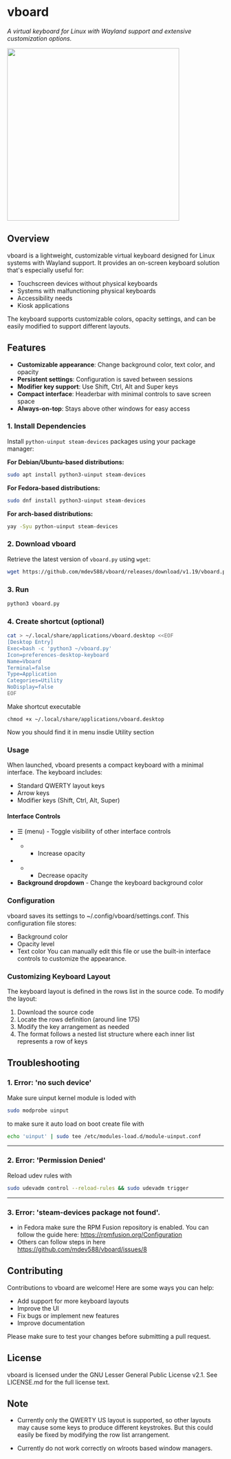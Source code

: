 # vboard
*A virtual keyboard for Linux with Wayland support and extensive customization options.*


<img src="https://github.com/user-attachments/assets/66e9a879-c677-429f-bd11-503d10e63c2b" width="400">

## Overview
vboard is a lightweight, customizable virtual keyboard designed for Linux systems with Wayland support. It provides an on-screen keyboard solution that's especially useful for:

- Touchscreen devices without physical keyboards
- Systems with malfunctioning physical keyboards
- Accessibility needs
- Kiosk applications

The keyboard supports customizable colors, opacity settings, and can be easily modified to support different layouts.

## Features
- **Customizable appearance**: Change background color, text color, and opacity
- **Persistent settings**: Configuration is saved between sessions
- **Modifier key support**: Use Shift, Ctrl, Alt and Super keys
- **Compact interface**: Headerbar with minimal controls to save screen space
- **Always-on-top**: Stays above other windows for easy access

### **1. Install Dependencies**  
Install  `python-uinput steam-devices` packages using your package manager:  

**For Debian/Ubuntu-based distributions:**  
```bash
sudo apt install python3-uinput steam-devices
```

**For Fedora-based distributions:**  
```bash
sudo dnf install python3-uinput steam-devices
```

**For arch-based distributions:**  
```bash
yay -Syu python-uinput steam-devices
```


### **2. Download vboard**  
Retrieve the latest version of `vboard.py` using `wget`:  
```bash
wget https://github.com/mdev588/vboard/releases/download/v1.19/vboard.py
```



### **3. Run**  

```bash
python3 vboard.py
```

### **4. Create shortcut (optional)**  

```bash
cat > ~/.local/share/applications/vboard.desktop <<EOF
[Desktop Entry]
Exec=bash -c 'python3 ~/vboard.py'
Icon=preferences-desktop-keyboard
Name=Vboard
Terminal=false
Type=Application
Categories=Utility
NoDisplay=false
EOF
```
Make shortcut executable
```
chmod +x ~/.local/share/applications/vboard.desktop
```
Now you should find it in menu insdie Utility section

### Usage
When launched, vboard presents a compact keyboard with a minimal interface. The keyboard includes:
- Standard QWERTY layout keys
- Arrow keys
- Modifier keys (Shift, Ctrl, Alt, Super)

#### Interface Controls
- ☰ (menu) - Toggle visibility of other interface controls
- + - Increase opacity
- - - Decrease opacity
- **Background dropdown** - Change the keyboard background color

### Configuration
vboard saves its settings to ~/.config/vboard/settings.conf. This configuration file stores:
- Background color
- Opacity level
- Text color
You can manually edit this file or use the built-in interface controls to customize the appearance.

### Customizing Keyboard Layout
The keyboard layout is defined in the rows list in the source code. To modify the layout:
1. Download the source code
2. Locate the rows definition (around line 175)
3. Modify the key arrangement as needed
4. The format follows a nested list structure where each inner list represents a row of keys

## Troubleshooting
### 1. Error: 'no such device'
 Make sure uinput kernel module is loded with
```bash
sudo modprobe uinput
```

to make sure it auto load on boot create file with
```bash
echo 'uinput' | sudo tee /etc/modules-load.d/module-uinput.conf
```
---
### 2. Error: 'Permission Denied'
Reload udev rules with
```bash
sudo udevadm control --reload-rules && sudo udevadm trigger
```
---
### 3. Error: 'steam-devices package not found'.
- in Fedora make sure the RPM Fusion repository is enabled. You can follow the guide here:
https://rpmfusion.org/Configuration
- Others can follow steps in here https://github.com/mdev588/vboard/issues/8
## Contributing 
Contributions to vboard are welcome! Here are some ways you can help:

- Add support for more keyboard layouts
- Improve the UI
- Fix bugs or implement new features
- Improve documentation

Please make sure to test your changes before submitting a pull request.

## License
vboard is licensed under the GNU Lesser General Public License v2.1. See LICENSE.md for the full license text.

## Note

* Currently only the QWERTY US layout is supported, so other layouts may cause some keys to produce different keystrokes. But this could easily be fixed by modifying the row list arrangement.

* Currently do not work correctly on wlroots based window managers.


